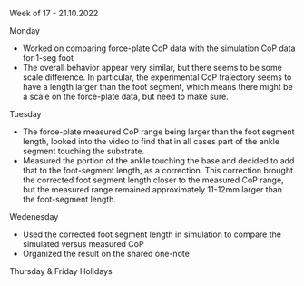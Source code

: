 Week of 17 - 21.10.2022

Monday
- Worked on comparing force-plate CoP data with the simulation CoP data for 1-seg foot 
- The overall behavior appear very similar, but there seems to be some scale difference. In particular, the experimental CoP trajectory seems to have a length larger than the foot segment, which means there might be a scale on the force-plate data, but need to make sure.

Tuesday 
- The force-plate measured CoP range being larger than the foot segment length, looked into the video to find that in all cases part of the ankle segment touching the substrate.
- Measured the portion of the ankle touching the base and decided to add that to the foot-segment length, as a correction. This correction brought the corrected foot segment length closer to the measured CoP range, but the measured range remained approximately 11-12mm larger than the foot-segment length.

Wedenesday
- Used the corrected foot segment length in simulation to compare the simulated versus measured CoP 
- Organized the result on the shared one-note

Thursday & Friday 
Holidays
